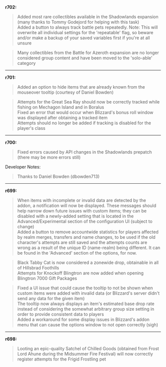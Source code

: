 **r702:**

> Added most rare collectibles available in the Shadowlands expansion (many thanks to Tommy Godejord for helping with this task)
<br>Added a button to always track battle pets repeatedly. Note: This will overwrite all individual settings for the 'repeatable' flag, so beware and/or make a backup of your saved variables first if you're at all unsure

> Many collectibles from the Battle for Azeroth expansion are no longer considered group content and have been moved to the 'solo-able' category

-----

**r701:**

> Added an option to hide items that are already known from the mouseover tooltip (courtesy of Daniel Bowden) 

> Attempts for the Great Sea Ray should now be correctly tracked while fishing on Mechagon Island and in Boralus
<br>Fixed an error that would occur when Blizzard's bonus roll window was displayed after obtaining a tracked item
<br>Attempts should no longer be added if tracking is disabled for the player's class

-----

**r700:**

> Fixed errors caused by API changes in the Shadowlands prepatch (there may be more errors still)

Developer Notes:
> Thanks to Daniel Bowden (dbowden713)

-----

**r699:**

> When items with incomplete or invalid data are detected by the addon, a notification will now be displayed. These messages should help narrow down future issues with custom items; they can be disabled with a newly-added setting that is located in the Advanced/Experimental section of the configuration UI (subject to change)
<br>Added a button to remove accountwide statistics for players affected by realm merges, transfers and name changes, to be used if the old character's attempts are still saved and the attempts counts are wrong as a result of the unique ID (name-realm) being different. It can be found in the 'Advanced' section of the options, for now.

> Black Tabby Cat is now considered a zonewide drop, obtainable in all of Hillsbrad Foothills
<br>Attempts for Knockoff Blingtron are now added when opening Blingtron 7000 Gift Packages

> Fixed a UI issue that could cause the tooltip to not be shown when custom items were added with invalid data (or Blizzard's server didn't send any data for the given item)
<br>The tooltip now always displays an item's estimated base drop rate instead of considering the somewhat arbitrary group size setting in order to provide consistent data to players
<br>Added a workaround for some display issues in Blizzard's addon menu that can cause the options window to not open correctly (sigh)

-----

**r698:**

> Looting an epic-quality Satchel of Chilled Goods (obtained from Frost Lord Ahune during the Midsummer Fire Festival) will now correctly register attempts for the Frigid Frostling pet
